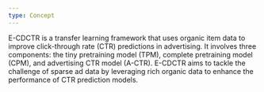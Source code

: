 ```yaml
---
type: Concept
---
```


E-CDCTR is a transfer learning framework that uses organic item data to improve click-through rate (CTR) predictions in advertising. It involves three components: the tiny pretraining model (TPM), complete pretraining model (CPM), and advertising CTR model (A-CTR). E-CDCTR aims to tackle the challenge of sparse ad data by leveraging rich organic data to enhance the performance of CTR prediction models.